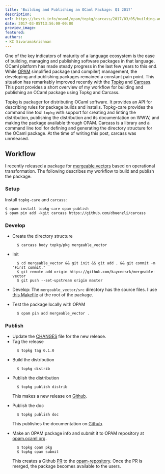 ```yaml
---
title: 'Building and Publishing an OCaml Package: Q1 2017'
description:
url: https://kcsrk.info/ocaml/opam/topkg/carcass/2017/03/05/building-and-publishing-an-OCaml-package/
date: 2017-03-05T13:56:00-00:00
preview_image:
featured:
authors:
- KC Sivaramakrishnan
---
```


<p>One of the key indicators of maturity of a language ecosystem is the ease of
building, managing and publishing software packages in that language. OCaml
platform has made steady progress in the last few years to this end. While
<a href="https://opam.ocaml.org/">OPAM</a> simplified package (and compiler) management,
the developing and publishing packages remained a constant pain point. This
situation has remarkably improved recently with the
<a href="http://erratique.ch/software/topkg">Topkg</a> and
<a href="https://github.com/dbuenzli/carcass">Carcass</a>. This post provides a short
overview of my workflow for building and publishing an OCaml package using Topkg
and Carcass.</p>



<p>Topkg is packager for distributing OCaml software. It provides an API for
describing rules for package builds and installs. Topkg-care provides the
command line tool <code class="language-plaintext highlighter-rouge">topkg</code> with support for creating and linting the
distribution, publishing the distribution and its documentation on WWW, and
making the package available through OPAM. Carcass is a library and a command
line tool for defining and generating the directory structure for the OCaml
package. At the time of writing this post, carcass was unreleased.</p>

<h2>Workflow</h2>

<p>I recently released a package for <a href="https://github.com/kayceesrk/mergeable-vector">mergeable
vectors</a> based on operational
transformation. The following describes my workflow to build and publish the
package.</p>

<h3>Setup</h3>

<p>Install <code class="language-plaintext highlighter-rouge">topkg-care</code> and <code class="language-plaintext highlighter-rouge">carcass</code>:</p>

<div class="language-plaintext highlighter-rouge"><div class="highlight"><pre class="highlight"><code>$ opam install topkg-care opam-publish
$ opam pin add -kgit carcass https://github.com/dbuenzli/carcass
</code></pre></div></div>

<h3>Develop</h3>

<ul>
  <li>Create the directory structure
    <div class="language-plaintext highlighter-rouge"><div class="highlight"><pre class="highlight"><code>  $ carcass body topkg/pkg mergeable_vector
</code></pre></div>    </div>
  </li>
  <li>Init
    <div class="language-plaintext highlighter-rouge"><div class="highlight"><pre class="highlight"><code>  $ cd mergeable_vector &amp;&amp; git init &amp;&amp; git add . &amp;&amp; git commit -m &quot;First commit.&quot;
  $ git remote add origin https://github.com/kayceesrk/mergeable-vector
  $ git push --set-upstream origin master
</code></pre></div>    </div>
  </li>
  <li>
    <p>Develop: The <code class="language-plaintext highlighter-rouge">mergeable_vector/src</code> directory has the source files. I use
<a href="https://github.com/kayceesrk/mergeable-vector/blob/master/Makefile">this Makefile</a>
at the root of the package.</p>
  </li>
  <li>Test the package locally with OPAM
    <div class="language-plaintext highlighter-rouge"><div class="highlight"><pre class="highlight"><code>  $ opam pin add mergeable_vector .
</code></pre></div>    </div>
  </li>
</ul>

<h3>Publish</h3>

<ul>
  <li>Update the
<a href="https://github.com/kayceesrk/mergeable-vector/blob/master/CHANGES.md">CHANGES</a> file for the new release.</li>
  <li>Tag the release
    <div class="language-plaintext highlighter-rouge"><div class="highlight"><pre class="highlight"><code>  $ topkg tag 0.1.0
</code></pre></div>    </div>
  </li>
  <li>Build the distribution
    <div class="language-plaintext highlighter-rouge"><div class="highlight"><pre class="highlight"><code>  $ topkg distrib
</code></pre></div>    </div>
  </li>
  <li>Publish the distribution
    <div class="language-plaintext highlighter-rouge"><div class="highlight"><pre class="highlight"><code>  $ topkg publish distrib
</code></pre></div>    </div>
    <p>This makes a new release on <a href="https://github.com/kayceesrk/mergeable-vector/releases">Github</a>.</p>
  </li>
  <li>Publish the doc
    <div class="language-plaintext highlighter-rouge"><div class="highlight"><pre class="highlight"><code>  $ topkg publish doc
</code></pre></div>    </div>
    <p>This publishes the documentation on <a href="http://kayceesrk.github.io/mergeable-vector/doc/">Github</a>.</p>
  </li>
  <li>Make an OPAM package info and submit it to OPAM repository at <a href="https://opam.ocaml.org/">opam.ocaml.org</a>.
    <div class="language-plaintext highlighter-rouge"><div class="highlight"><pre class="highlight"><code>  $ topkg opam pkg
  $ topkg opam submit
</code></pre></div>    </div>
    <p>This creates a Github <a href="https://github.com/ocaml/opam-repository/pull/8623">PR</a>
to the <a href="https://github.com/ocaml/opam-repository">opam-repository</a>. Once the
PR is merged, the package becomes available to the users.</p>
  </li>
</ul>

